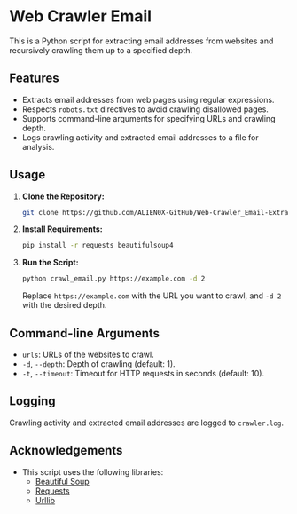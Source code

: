 # Web Crawler Email

This is a Python script for extracting email addresses from websites and recursively crawling them up to a specified depth.

## Features

- Extracts email addresses from web pages using regular expressions.
- Respects `robots.txt` directives to avoid crawling disallowed pages.
- Supports command-line arguments for specifying URLs and crawling depth.
- Logs crawling activity and extracted email addresses to a file for analysis.

## Usage

1. **Clone the Repository:**
    ```bash
    git clone https://github.com/ALIEN0X-GitHub/Web-Crawler_Email-Extracter.git
    ```

2. **Install Requirements:**
    ```bash
    pip install -r requests beautifulsoup4
    ```

3. **Run the Script:**
    ```bash
    python crawl_email.py https://example.com -d 2
    ```
    Replace `https://example.com` with the URL you want to crawl, and `-d 2` with the desired depth.

## Command-line Arguments

- `urls`: URLs of the websites to crawl.
- `-d`, `--depth`: Depth of crawling (default: 1).
- `-t`, `--timeout`: Timeout for HTTP requests in seconds (default: 10).

## Logging

Crawling activity and extracted email addresses are logged to `crawler.log`.

## Acknowledgements

- This script uses the following libraries:
    - [Beautiful Soup](https://www.crummy.com/software/BeautifulSoup/)
    - [Requests](https://docs.python-requests.org/en/latest/)
    - [Urllib](https://docs.python.org/3/library/urllib.html)

